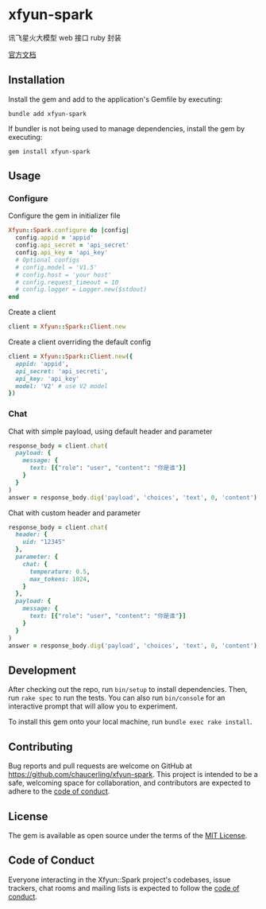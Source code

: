 # xfyun-spark

讯飞星火大模型 web 接口 ruby 封装

[官方文档](https://www.xfyun.cn/doc/spark/Web.html)

## Installation

Install the gem and add to the application's Gemfile by executing:

`bundle add xfyun-spark`

If bundler is not being used to manage dependencies, install the gem by executing:

`gem install xfyun-spark`

## Usage

### Configure

Configure the gem in initializer file

```ruby
Xfyun::Spark.configure do |config|
  config.appid = 'appid'
  config.api_secret = 'api_secret'
  config.api_key = 'api_key'
  # Optional configs
  # config.model = 'V1.5'
  # config.host = 'your host'
  # config.request_timeout = 10
  # config.logger = Logger.new($stdout)
end
```

Create a client

```ruby
client = Xfyun::Spark::Client.new
```

Create a client overriding the default config

```ruby
client = Xfyun::Spark::Client.new({
  appid: 'appid',
  api_secret: 'api_secreti',
  api_key: 'api_key'
  model: 'V2' # use V2 model
})
```

### Chat

Chat with simple payload, using default header and parameter

```ruby
response_body = client.chat(
  payload: {
    message: {
      text: [{"role": "user", "content": "你是谁"}]
    }
  }
)
answer = response_body.dig('payload', 'choices', 'text', 0, 'content')
```

Chat with custom header and parameter

```ruby
response_body = client.chat(
  header: {
    uid: "12345"
  },
  parameter: {
    chat: {
      temperature: 0.5,
      max_tokens: 1024,
    }
  },
  payload: {
    message: {
      text: [{"role": "user", "content": "你是谁"}]
    }
  }
)
answer = response_body.dig('payload', 'choices', 'text', 0, 'content')
```

## Development

After checking out the repo, run `bin/setup` to install dependencies. Then, run `rake spec` to run the tests. You can also run `bin/console` for an interactive prompt that will allow you to experiment.

To install this gem onto your local machine, run `bundle exec rake install`.

## Contributing

Bug reports and pull requests are welcome on GitHub at <https://github.com/chaucerling/xfyun-spark>. This project is intended to be a safe, welcoming space for collaboration, and contributors are expected to adhere to the [code of conduct](https://github.com/chaucerling/xfyun-spark/blob/master/CODE_OF_CONDUCT.md).

## License

The gem is available as open source under the terms of the [MIT License](https://opensource.org/licenses/MIT).

## Code of Conduct

Everyone interacting in the Xfyun::Spark project's codebases, issue trackers, chat rooms and mailing lists is expected to follow the [code of conduct](https://github.com/chaucerling/xfyun-spark/blob/master/CODE_OF_CONDUCT.md).
